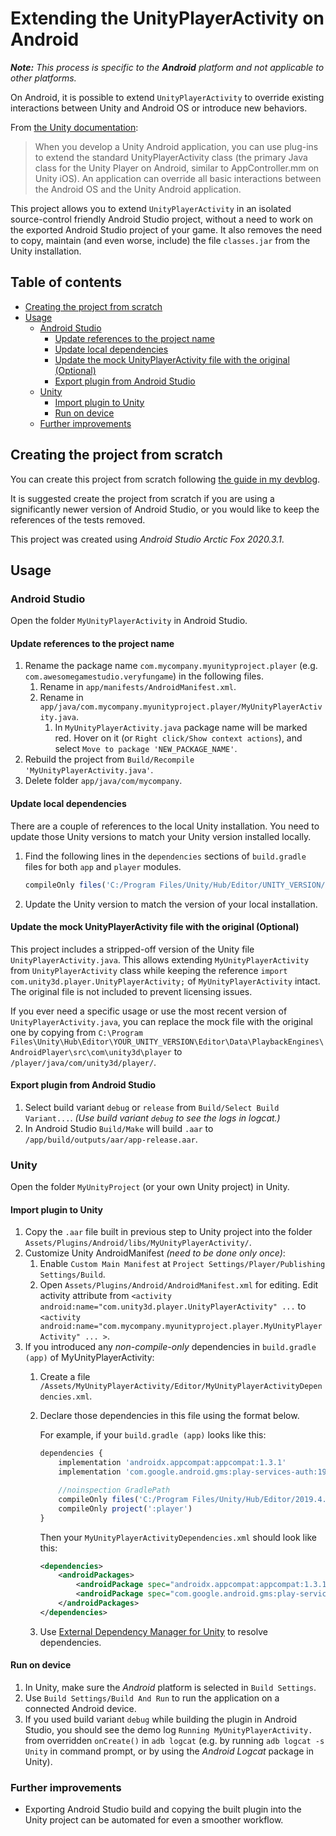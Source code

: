 # Extending the UnityPlayerActivity on Android

***Note:*** *This process is specific to the **Android** platform and not applicable to other platforms.*

On Android, it is possible to extend `UnityPlayerActivity` to override existing interactions between Unity and Android OS or introduce new behaviors.

From [the Unity documentation](https://docs.unity3d.com/Manual/AndroidUnityPlayerActivity.html):

> When you develop a Unity Android application, you can use plug-ins to extend the standard UnityPlayerActivity class (the primary Java class for the Unity Player on Android, similar to AppController.mm on Unity iOS). An application can override all basic interactions between the Android OS and the Unity Android application.

This project allows you to extend `UnityPlayerActivity` in an isolated source-control friendly Android Studio project, without a need to work on the exported Android Studio project of your game. It also removes the need to copy, maintain (and even worse, include) the file `classes.jar` from the Unity installation.

## Table of contents

- [Creating the project from scratch](#creating-the-project-from-scratch)
- [Usage](#usage)
   * [Android Studio](#android-studio)
      + [Update references to the project name](#update-references-to-the-project-name)
      + [Update local dependencies](#update-local-dependencies)
      + [Update the mock UnityPlayerActivity file with the original (Optional)](#update-the-mock-unityplayeractivity-file-with-the-original--optional-)
      + [Export plugin from Android Studio](#export-plugin-from-android-studio)
   * [Unity](#unity)
      + [Import plugin to Unity](#import-plugin-to-unity)
      + [Run on device](#run-on-device)
   * [Further improvements](#further-improvements)

## Creating the project from scratch

You can create this project from scratch following [the guide in my devblog](https://guneyozsan.github.io/extending-the-unity-player-activity-on-android/).

It is suggested create the project from scratch if you are using a significantly newer version of Android Studio, or you would like to keep the references of the tests removed.

This project was created using *Android Studio Arctic Fox 2020.3.1*.

## Usage

### Android Studio

Open the folder `MyUnityPlayerActivity` in Android Studio.

#### Update references to the project name

1. Rename the package name `com.mycompany.myunityproject.player` (e.g. `com.awesomegamestudio.veryfungame`) in the following files.
   1. Rename in `app/manifests/AndroidManifest.xml`.
   2. Rename in `app/java/com.mycompany.myunityproject.player/MyUnityPlayerActivity.java`.
      1. In `MyUnityPlayerActivity.java` package name will be marked red. Hover on it (or `Right click/Show context actions`), and select `Move to package 'NEW_PACKAGE_NAME'`.
2. Rebuild the project from `Build/Recompile 'MyUnityPlayerActivity.java'`.
3. Delete folder `app/java/com/mycompany`.

#### Update local dependencies

There are a couple of references to the local Unity installation. You need to update those Unity versions to match your Unity version installed locally.

1. Find the following lines in the `dependencies` sections of `build.gradle` files for both `app` and `player` modules.
   ```js
   compileOnly files('C:/Program Files/Unity/Hub/Editor/UNITY_VERSION/Editor/Data/PlaybackEngines/AndroidPlayer/Variations/mono/Release/Classes/classes.jar)
   ```
2. Update the Unity version to match the version of your local installation.

#### Update the mock UnityPlayerActivity file with the original (Optional)

This project includes a stripped-off version of the Unity file `UnityPlayerActivity.java`. This allows extending `MyUnityPlayerActivity` from `UnityPlayerActivity` class while keeping the reference `import com.unity3d.player.UnityPlayerActivity;` of `MyUnityPlayerActivity` intact. The original file is not included to prevent licensing issues.

If you ever need a specific usage or use the most recent version of `UnityPlayerActivity.java`, you can replace the mock file with the original one by copying from `C:\Program Files\Unity\Hub\Editor\YOUR_UNITY_VERSION\Editor\Data\PlaybackEngines\AndroidPlayer\src\com\unity3d\player` to `/player/java/com/unity3d/player/`.

#### Export plugin from Android Studio

1. Select build variant `debug` or `release` from `Build/Select Build Variant...`. *(Use build variant `debug` to see the logs in logcat.)*
2. In Android Studio `Build/Make` will build `.aar` to `/app/build/outputs/aar/app-release.aar`.

### Unity

Open the folder `MyUnityProject` (or your own Unity project) in Unity.

#### Import plugin to Unity

1. Copy the `.aar` file built in previous step to Unity project into the folder `Assets/Plugins/Android/libs/MyUnityPlayerActivity/`.
2. Customize Unity AndroidManifest *(need to be done only once)*:
   1. Enable `Custom Main Manifest` at `Project Settings/Player/Publishing Settings/Build`.
   2. Open `Assets/Plugins/Android/AndroidManifest.xml` for editing. Edit activity attribute from `<activity android:name="com.unity3d.player.UnityPlayerActivity" ...` to `<activity android:name="com.mycompany.myunityproject.player.MyUnityPlayerActivity" ... >`.
3. If you introduced any *non-compile-only* dependencies in `build.gradle (app)` of MyUnityPlayerActivity:
   1. Create a file `/Assets/MyUnityPlayerActivity/Editor/MyUnityPlayerActivityDependencies.xml`.
   2. Declare those dependencies in this file using the format below.

      For example, if your `build.gradle (app)` looks like this:

      ```js
      dependencies {
          implementation 'androidx.appcompat:appcompat:1.3.1'
          implementation 'com.google.android.gms:play-services-auth:19.2.0'

          //noinspection GradlePath
          compileOnly files('C:/Program Files/Unity/Hub/Editor/2019.4.33f1/Editor/Data/PlaybackEngines/AndroidPlayer/Variations/mono/Release/Classes/classes.jar')
          compileOnly project(':player')
      }
      ```

      Then your `MyUnityPlayerActivityDependencies.xml` should look like this:
      ```xml
      <dependencies>
          <androidPackages>
              <androidPackage spec="androidx.appcompat:appcompat:1.3.1"/>
              <androidPackage spec="com.google.android.gms:play-services-auth:19.2.0"/>
          </androidPackages>
      </dependencies>
      ```
   3. Use [External Dependency Manager for Unity](https://github.com/googlesamples/unity-jar-resolver) to resolve dependencies.

#### Run on device

1. In Unity, make sure the *Android* platform is selected in `Build Settings`.
2. Use `Build Settings/Build And Run` to run the application on a connected Android device.
3. If you used build variant `debug` while building the plugin in Android Studio, you should see the demo log `Running MyUnityPlayerActivity.` from overridden `onCreate()` in `adb logcat` (e.g. by running `adb logcat -s Unity` in command prompt, or by using the *Android Logcat* package in Unity).

### Further improvements

- Exporting Android Studio build and copying the built plugin into the Unity project can be automated for even a smoother workflow.
